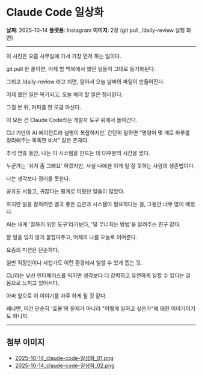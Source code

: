 # Claude Code 일상화

**날짜**: 2025-10-14
**플랫폼**: Instagram
**이미지**: 2장 (git pull, /daily-review 실행 화면)

---

이 사진은 요즘 사무실에 가서 가장 먼저 하는 일이다.

git pull 한 줄이면, 어제 밤 맥북에서 했던 일들이 그대로 동기화된다.

그리고 /daily-review 라고 치면, 알아서 오늘 날짜의 파일이 만들어진다.

어제 했던 일은 복기되고, 오늘 해야 할 일은 정리된다.

그걸 본 뒤, 커피를 한 모금 마신다.

이 모든 건 Claude Code라는 개발자 도구 위에서 돌아간다.

CLI 기반의 AI 에이전트라 설명이 복잡하지만, 간단히 말하면
"명령어 몇 개로 하루를 정리해주는 똑똑한 비서" 같은 존재다.

추석 연휴 동안, 나는 이 시스템을 만드는 데 대부분의 시간을 썼다.

누군가는 '쉬지 좀 그래요' 하겠지만, 사실 나에겐
이게 일 잘 못하는 사람의 생존법이다.

나는 생각보다 정리를 못한다.

공유도 서툴고, 귀찮다는 핑계로 미뤘던 일들이 많았다.

하지만 일을 잘하려면 결국 좋은 습관과 시스템이 필요하다는 걸,
그동안 너무 많이 배웠다.

AI는 내게 '잘하기 위한 도구'라기보다,
'덜 무너지는 방법'을 알려주는 친구 같다.

할 일을 잊지 않게 붙잡아주고, 어제의 나를 오늘로 이어준다.

요즘의 미션은 단순하다.

일반 직장인이나 사업가도 이런 환경에서 일할 수 있게 돕는 것.

CLI라는 낯선 인터페이스를 익히면
생각보다 더 강력하고 유연하게 일할 수 있다는 걸
몸으로 느끼고 있어서다.

아마 앞으로 이 이야기를 자주 하게 될 것 같다.

왜냐면, 이건 단순히 '효율'의 문제가 아니라
"어떻게 일하고 싶은가"에 대한 이야기이기도 하니까.

---

## 첨부 이미지
- [2025-10-14_claude-code-일상화_01.png](2025-10-14_claude-code-일상화_01.png)
- [2025-10-14_claude-code-일상화_02.png](2025-10-14_claude-code-일상화_02.png)
